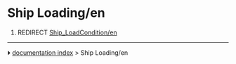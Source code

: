 # Ship Loading/en
1.  REDIRECT [Ship_LoadCondition/en](Ship_LoadCondition/en.md)



---
⏵ [documentation index](../README.md) > Ship Loading/en
